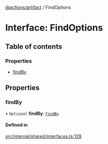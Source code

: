 [@actions/artifact](../README.md) / FindOptions

# Interface: FindOptions

## Table of contents

### Properties

- [findBy](FindOptions.md#findby)

## Properties

### findBy

• `Optional` **findBy**: [`FindBy`](FindBy.md)

#### Defined in

[src/internal/shared/interfaces.ts:128](https://github.com/actions/toolkit/blob/207747e/packages/artifact/src/internal/shared/interfaces.ts#L128)
